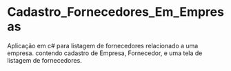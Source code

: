 # Cadastro_Fornecedores_Em_Empresas

Aplicação em c# para listagem de fornecedores relacionado a uma empresa.
contendo cadastro de Empresa, Fornecedor, e uma tela de listagem de fornecedores.
